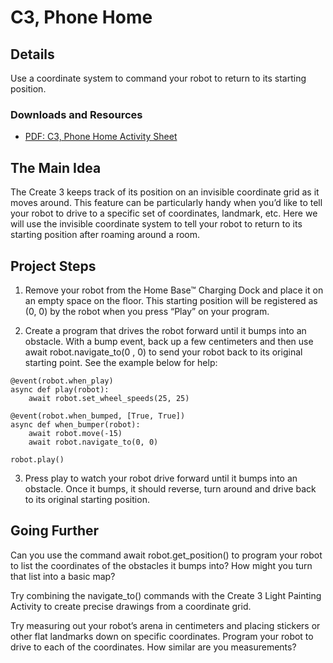 # C3, Phone Home
## Details
Use a coordinate system to command your robot to return to its starting position.
### Downloads and Resources
* [PDF: C3, Phone Home Activity Sheet](./Create3-C3_Phone_Home.pdf)

## The Main Idea
The Create 3 keeps track of its position on an invisible coordinate grid as it moves around. This feature can be particularly handy when you’d like to tell your robot to drive to a specific set of coordinates, landmark, etc. Here we will use the invisible coordinate system to tell your robot to return to its starting position after roaming around a room.

## Project Steps
1. Remove your robot from the Home Base™ Charging Dock and place it on an empty space on the floor. This starting position will be registered as (0, 0) by the robot when you press “Play” on your program.

2. Create a program that drives the robot forward until it bumps into an obstacle. With a bump event, back up a few centimeters and then use await robot.navigate_to(0 , 0) to send your robot back to its original starting point. See the example below for help:
```
@event(robot.when_play)
async def play(robot):
    await robot.set_wheel_speeds(25, 25)

@event(robot.when_bumped, [True, True])
async def when_bumper(robot):
    await robot.move(-15)
    await robot.navigate_to(0, 0)

robot.play()
```
3. Press play to watch your robot drive forward until it bumps into an obstacle. Once it bumps, it should reverse, turn around and drive back to its original starting position.

## Going Further
Can you use the command await robot.get_position() to program your robot to list the coordinates of the obstacles it bumps into? How might you turn that list into a basic map?

Try combining the navigate_to() commands with the Create 3 Light Painting Activity to create precise drawings from a coordinate grid.

Try measuring out your robot’s arena in centimeters and placing stickers or other flat landmarks down on specific coordinates. Program your robot to drive to each of the coordinates. How similar are you measurements?